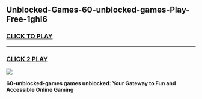 
## Unblocked-Games-60-unblocked-games-Play-Free-1ghl6
<h3>
<a href="https://premium76.site?title=60-unblocked-games&ref=22A">CLICK TO PLAY</a></h3>
<hr>

<h3>
<a href="https://premium76.site?title=60-unblocked-games&ref=22A">CLICK 2 PLAY</a>
  
</h3>

<a href="https://premium76.site?title=60-unblocked-games&ref=22A"><img src="https://clearcache.store/games.png"></a>


**60-unblocked-games games unblocked: Your Gateway to Fun and Accessible Online Gaming**
